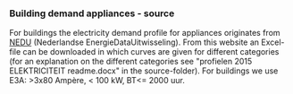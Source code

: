### Building demand appliances - source

For buildings the electricity demand profile for appliances originates from [NEDU](https://www.nedu.nl/documenten/verbruiksprofielen/) (Nederlandse EnergieDataUitwisseling). From this website an Excel-file can be downloaded in which curves are given for different categories (for an explanation on the different categories see "profielen 2015 ELEKTRICITEIT readme.docx" in the source-folder). For buildings we use E3A: >3x80 Ampère, < 100 kW, BT<= 2000 uur.

